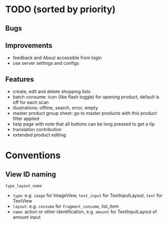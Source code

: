 # TODO (sorted by priority)

## Bugs

## Improvements

- feedback and About accessible from login
- use server settings and configs

## Features

- create, edit and delete shopping lists
- batch consume: icon (like flash toggle) for opening product, default is off for each scan
- illustrations: offline, search, error, empty
- master product group sheet: go to master products with this product filter applied
- help page with note that all buttons can be long pressed to get a tip
- translation contribution
- extended product editing

# Conventions

## View ID naming

`type_layout_name`

- `type`: e.g. `image` for ImageView, `text_input` for TextInputLayout, `text` for TextView
- `layout`: e.g. `consume` for `fragment_consume`, list_item
- `name`: action or other identification, e.g. `amount` for TextInputLayout of amount input